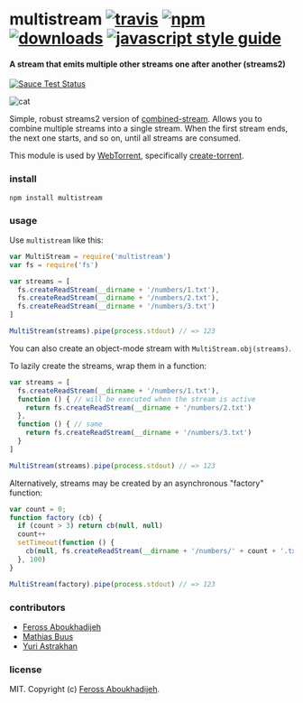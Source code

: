# multistream [![travis][travis-image]][travis-url] [![npm][npm-image]][npm-url] [![downloads][downloads-image]][downloads-url] [![javascript style guide][standard-image]][standard-url]

[travis-image]: https://img.shields.io/travis/feross/multistream/master.svg
[travis-url]: https://travis-ci.org/feross/multistream
[npm-image]: https://img.shields.io/npm/v/multistream.svg
[npm-url]: https://npmjs.org/package/multistream
[downloads-image]: https://img.shields.io/npm/dm/multistream.svg
[downloads-url]: https://npmjs.org/package/multistream
[standard-image]: https://img.shields.io/badge/code_style-standard-brightgreen.svg
[standard-url]: https://standardjs.com

#### A stream that emits multiple other streams one after another (streams2)

[![Sauce Test Status](https://saucelabs.com/browser-matrix/multistream.svg)](https://saucelabs.com/u/multistream)

![cat](https://raw.githubusercontent.com/feross/multistream/master/img.jpg)

Simple, robust streams2 version of [combined-stream](https://www.npmjs.org/package/combined-stream). Allows you to combine multiple streams into a single stream. When the first stream ends, the next one starts, and so on, until all streams are consumed.

This module is used by [WebTorrent](http://webtorrent.io), specifically [create-torrent](https://github.com/feross/create-torrent).

### install

```
npm install multistream
```

### usage

Use `multistream` like this:

```js
var MultiStream = require('multistream')
var fs = require('fs')

var streams = [
  fs.createReadStream(__dirname + '/numbers/1.txt'),
  fs.createReadStream(__dirname + '/numbers/2.txt'),
  fs.createReadStream(__dirname + '/numbers/3.txt')
]

MultiStream(streams).pipe(process.stdout) // => 123
```

You can also create an object-mode stream with `MultiStream.obj(streams)`.

To lazily create the streams, wrap them in a function:

```js
var streams = [
  fs.createReadStream(__dirname + '/numbers/1.txt'),
  function () { // will be executed when the stream is active
    return fs.createReadStream(__dirname + '/numbers/2.txt')
  },
  function () { // same
    return fs.createReadStream(__dirname + '/numbers/3.txt')
  }
]

MultiStream(streams).pipe(process.stdout) // => 123
```

Alternatively, streams may be created by an asynchronous "factory" function:

```js
var count = 0;
function factory (cb) {
  if (count > 3) return cb(null, null)
  count++
  setTimeout(function () {
    cb(null, fs.createReadStream(__dirname + '/numbers/' + count + '.txt'))
  }, 100)
}

MultiStream(factory).pipe(process.stdout) // => 123
```

### contributors

- [Feross Aboukhadijeh](http://feross.org)
- [Mathias Buus](https://github.com/mafintosh/)
- [Yuri Astrakhan](https://github.com/nyurik/)

### license

MIT. Copyright (c) [Feross Aboukhadijeh](http://feross.org).

